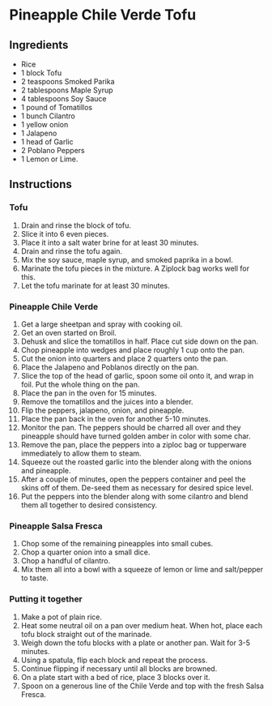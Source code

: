 # Pineapple Chile Verde Tofu

## Ingredients

+ Rice
+ 1 block Tofu
+ 2 teaspoons Smoked Parika
+ 2 tablespoons Maple Syrup
+ 4 tablespoons Soy Sauce
+ 1 pound of Tomatillos
+ 1 bunch Cilantro
+ 1 yellow onion
+ 1 Jalapeno
+ 1 head of Garlic
+ 2 Poblano Peppers
+ 1 Lemon or Lime.

## Instructions

### Tofu
1. Drain and rinse the block of tofu.
2. Slice it into 6 even pieces.
3. Place it into a salt water brine for at least 30 minutes.
4. Drain and rinse the tofu again.
5. Mix the soy sauce, maple syrup, and smoked paprika in a bowl.
6. Marinate the tofu pieces in the mixture. A Ziplock bag works well for this.
7. Let the tofu marinate for at least 30 minutes.

### Pineapple Chile Verde
1. Get a large sheetpan and spray with cooking oil.
2. Get an oven started on Broil.
3. Dehusk and slice the tomatillos in half. Place cut side down on the pan.
4. Chop pineapple into wedges and place roughly 1 cup onto the pan.
5. Cut the onion into quarters and place 2 quarters onto the pan.
6. Place the Jalapeno and Poblanos directly on the pan.
7. Slice the top of the head of garlic, spoon some oil onto it, and wrap in foil. Put the whole thing on the pan.
8. Place the pan in the oven for 15 minutes.
9. Remove the tomatillos and the juices into a blender.
10. Flip the peppers, jalapeno, onion, and pineapple.
11. Place the pan back in the oven for another 5-10 minutes.
12. Monitor the pan. The peppers should be charred all over and they pineapple should have turned golden amber in color with some char.
13. Remove the pan, place the peppers into a ziploc bag or tupperware immediately to allow them to steam.
14. Squeeze out the roasted garlic into the blender along with the onions and pineapple.
15. After a couple of minutes, open the peppers container and peel the skins off of them. De-seed them as necessary for desired spice level.
16. Put the peppers into the blender along with some cilantro and blend them all together to desired consistency.

### Pineapple Salsa Fresca
1. Chop some of the remaining pineapples into small cubes.
2. Chop a quarter onion into a small dice.
3. Chop a handful of cilantro.
5. Mix them all into a bowl with a squeeze of lemon or lime and salt/pepper to taste.

### Putting it together
1. Make a pot of plain rice.
2. Heat some neutral oil on a pan over medium heat. When hot, place each tofu block straight out of the marinade.
3. Weigh down the tofu blocks with a plate or another pan. Wait for 3-5 minutes.
4. Using a spatula, flip each block and repeat the process.
5. Continue flipping if necessary until all blocks are browned.
6. On a plate start with a bed of rice, place 3 blocks over it.
7. Spoon on a generous line of the Chile Verde and top with the fresh Salsa Fresca.
